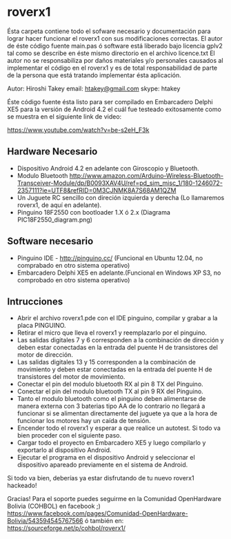 roverx1
=======
Ésta carpeta contiene todo el sofware necesario y documentación para lograr hacer funcionar el roverx1 con sus modificaciones correctas.
El autor de éste código fuente main.pas ó software está liberado bajo licencia gplv2 tal como se describe en éste mismo directorio en el archivo licence.txt
El autor no se responsabiliza por daños materiales y/o personales causados al implementar el código en el roverx1 y es de total responsabilidad de parte de la persona que está tratando implementar ésta aplicación.

Autor: Hiroshi Takey
email: htakey@gmail.com
skype: htakey

Éste código fuente ésta listo para ser compilado en Embarcadero Delphi XE5 para la versión de Android 4.2 el cuál fue testeado exitosamente como se muestra en el siguiente link de video:

https://www.youtube.com/watch?v=be-s2eH_F3k


Hardware Necesario
-------------------

 - Dispositivo Android 4.2 en adelante con Giroscopio y Bluetooth.
 - Modulo Bluetooth http://www.amazon.com/Arduino-Wireless-Bluetooth-Transceiver-Module/dp/B0093XAV4U/ref=pd_sim_misc_1/180-1246072-2357111?ie=UTF8&refRID=0M3CJNMK8A7S68AM1QZM
 - Un Juguete RC sencillo con direción izquierda y derecha (Lo llamaremos roverx1, de aquí en adelante).
 - Pinguino 18F2550 con bootloader 1.X ó 2.x (Diagrama PIC18F2550_diagram.png)

Software necesario
-------------------

 - Pinguino IDE - http://pinguino.cc/ (Funcional en Ubuntu 12.04, no comprabado en otro sistema operativo)
 - Embarcadero Delphi XE5 en adelante.(Funcional en Windows XP S3, no comprobado en otro sistema operativo)


Intrucciones
-------------

  - Abrir el archivo roverx1.pde con el IDE pinguino, compilar y grabar a la placa PINGUINO.
  - Retirar el micro que lleva el roverx1 y reemplazarlo por el pinguino.
  - Las salidas digitales 7 y 6 corresponden a la combinación de dirección y deben estar conectadas en la entrada del puente H de transistores del motor de dirección.
  - Las salidas digitales 13 y 15 corresponden a la combinación de movimiento y deben estar conectadas en la entrada del puente H de transistores del motor de movimiento.
  - Conectar el pin del modulo bluetooth RX al pin 8 TX del Pinguino.
  - Conectar el pin del modulo bluetooth TX al pin 9 RX del Pinguino.
  - Tanto el modulo bluetooth como el pinguino deben alimentarse de manera externa con 3 baterias tipo AA de lo contrario no llegará a funcionar si se alimentan directamente del juguete ya que a la hora de funcionar los motores hay un caída de tensión.
  - Encender todo el roverx1 y esperar a que realice un autotest. Si todo va bien proceder con el siguiente paso.
  - Cargar todo el proyecto en Embarcadero XE5 y luego compilarlo y exportarlo al dispositivo Android.
  - Ejecutar el programa en el dispositivo Android y seleccionar el dispositivo apareado previamente en el sistema de Android.
  
  Si todo va bien, deberías ya estar disfrutando de tu nuevo roverx1 hackeado!

  Gracias! Para el soporte puedes seguirme en la Comunidad OpenHardware Bolivia (COHBOL) en facebook ;)
  https://www.facebook.com/pages/Comunidad-OpenHardware-Bolivia/543594545767566
  ó también en:
  https://sourceforge.net/p/cohbol/roverx1/
